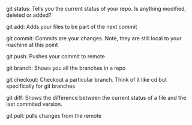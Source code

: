 git status: Tells you the current status of your repo. Is anything modified, deleted or added? 

git add: Adds your files to be part of the next commit

git commit: Commits are your changes. Note, they are still local to your machine at this point

git push: Pushes your commit to remote

git branch: Shows you all the branches in a repo

git checkout: Checkout a particular branch. Think of it like cd but specifically for git branches

git diff: Shows the difference between the current status of a file and the last commited version.

git pull: pulls changes from the remote
